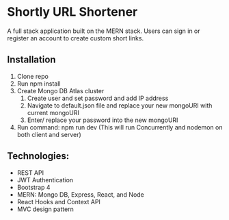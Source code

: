 # Shortly URL Shortener

A full stack application built on the MERN stack. Users can sign in or register an account to create custom short links.

## Installation

1. Clone repo
2. Run npm install
3. Create Mongo DB Atlas cluster
   1. Create user and set password and add IP address
   2. Navigate to default.json file and replace your new mongoURI with current mongoURI
   3. Enter/ replace your password into the new mongoURI
4. Run command: npm run dev (This will run Concurrently and nodemon on both client and server)

## Technologies:

- REST API
- JWT Authentication
- Bootstrap 4
- MERN: Mongo DB, Express, React, and Node
- React Hooks and Context API
- MVC design pattern
